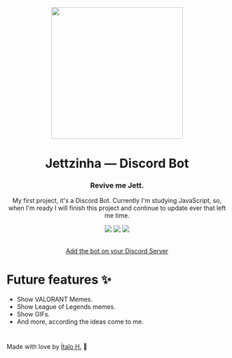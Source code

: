 <div align="center">
  <img height="300px" width="300px" src="https://cdn.discordapp.com/attachments/888890876267479062/889231856204128336/Jett_-_Revive_me_render.png"/>

  # Jettzinha — Discord Bot
  ### Revive me Jett.
  
  My first project, it's a Discord Bot. Currently I'm studying JavaScript, so, when I'm ready I will finish this project and continue to update ever that left me time.

  <a href="https://github.com/italohikikomori/jettzinha" target="_blank"><img src="https://img.shields.io/github/stars/italohikikomori/jettzinha.svg"/></a>
  <a href="https://github.com/italohikikomori"><img src="https://img.shields.io/github/followers/italohikikomori.svg?style=social&label=Follow"/></a>
  <a href="https://twitter.com/italohikikomori"><img src="https://img.shields.io/twitter/follow/italohikikomori?style=social"/></a>
  
  <br><a href="https://discord.com/api/oauth2/authorize?client_id=886474007757590528&permissions=8&scope=bot" target="_blank">Add the bot on your Discord Server</a>
</div>

<div>
  
  # Future features ✨
  
  * Show VALORANT Memes.
  * Show League of Legends memes.
  * Show GIFs.
  * And more, according the ideas come to me.
  
</div>

#

Made with love by [Ítalo H.](https://twitter.com/italohikikomori) 💖
